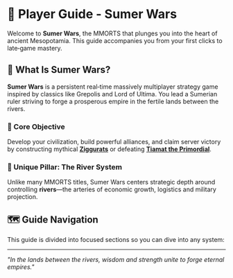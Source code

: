 # 📖 Player Guide - Sumer Wars

Welcome to **Sumer Wars**, the MMORTS that plunges you into the heart of ancient Mesopotamia. This guide accompanies you from your first clicks to late‑game mastery.

## 🌟 What Is Sumer Wars?

**Sumer Wars** is a persistent real‑time massively multiplayer strategy game inspired by classics like Grepolis and Lord of Ultima. You lead a Sumerian ruler striving to forge a prosperous empire in the fertile lands between the rivers.

### 🎯 Core Objective
Develop your civilization, build powerful alliances, and claim server victory by constructing mythical **[Ziggurats](/guide/victory#ziggourat)** or defeating **[Tiamat the Primordial](/guide/victory#tiamat)**.

### 🌊 Unique Pillar: The River System
Unlike many MMORTS titles, Sumer Wars centers strategic depth around controlling **rivers**—the arteries of economic growth, logistics and military projection.

## 🗺️ Guide Navigation

This guide is divided into focused sections so you can dive into any system:

<!-- - **[🚀 Quick Start](./getting-started)** – Step‑by‑step early game tutorial -->
<!-- - **[🌊 River System](./guide/rivers)** – Master the key to regional dominance   -->
<!-- - **[💱 Trade & Economy](./guide/economy)** – Optimize growth & resource flow -->
<!-- - **[⚔️ Warfare & Strategy](./guide/combat)** – Dominate battlefields & sieges -->
<!-- - **[🤝 Alliances](./guide/alliances)** – Forge durable cooperative power -->
<!-- - **[🐉 PvE & Exploration](./guide/pve)** – Hunt mythic creatures & earn Divine Tears -->
<!-- - **[🏆 Victory Conditions](./guide/victory)** – Understand endgame win paths -->

---

*"In the lands between the rivers, wisdom and strength unite to forge eternal empires."*
